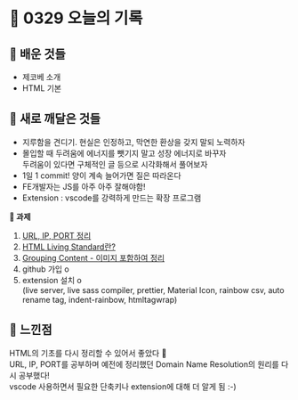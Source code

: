 # 🧸 0329 오늘의 기록
## 💙 배운 것들
* 제코베 소개
* HTML 기본

## 💚 새로 깨달은 것들
* 지루함을 견디기. 현실은 인정하고, 막연한 환상을 갖지 말되 노력하자
* 몰입할 때 두려움에 에너지를 뺏기지 말고 성장 에너지로 바꾸자   
두려움이 있다면 구체적인 글 등으로 시각화해서 풀어보자
* 1일 1 commit! 양이 계속 늘어가면 질은 따라온다
* FE개발자는 JS를 아주 아주 잘해야함!
* Extension : vscode를 강력하게 만드는 확장 프로그램

**📍 과제**
1. [URL, IP, PORT 정리](https://github.com/iRRPL-AR/TIL/blob/main/CS/%EB%84%A4%ED%8A%B8%EC%9B%8C%ED%81%AC/URL,%20IP,%20PORT.md "URL, IP, PORT 정리 in TIL")
2. [HTML Living Standard란?](https://github.com/iRRPL-AR/TIL/blob/main/HTML%2BCSS/HTML/HTML%20Living%20Standard.md "HTML Living Standard 정리 in TIL")
3. [Grouping Content - 이미지 포함하여 정리](https://github.com/iRRPL-AR/TIL/blob/main/HTML+CSS/HTML/Grouping%20Content.md "Grouping Content 정리 in TIL")
4. github 가입 o
5. extension 설치 o   
(live server, live sass compiler, prettier, Material Icon, rainbow csv, auto rename tag, indent-rainbow, htmltagwrap)


## 💜 느낀점
HTML의 기초를 다시 정리할 수 있어서 좋았다 🙂   
URL, IP, PORT를 공부하며 예전에 정리했던 Domain Name Resolution의 원리를 다시 공부했다!   
vscode 사용하면서 필요한 단축키나 extension에 대해 더 알게 됨 :-)
